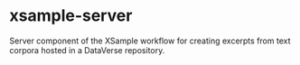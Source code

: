 # xsample-server
Server component of the XSample workflow for creating excerpts from text corpora hosted in a DataVerse repository.
